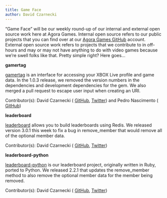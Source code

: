 ```yaml
---
title: Game Face
author: David Czarnecki
---
```

“Game Face” will be our weekly round-up of our internal and external open source work here at Agora Games. Internal open source refers to our public projects that you can find over at our [Agora Games GitHub](https://github.com/agoragames/) account. External open source work refers to projects that we contribute to in off-hours and may or may not have anything to do with video games because we’re swell folks like that. Pretty simple right? Here goes…

 **gamertag**

 [gamertag](https://github.com/barisbalic/gamertag) is an interface for accessing your XBOX Live profile and game data. In the 1.0.3 release, we removed the version numbers in the dependencies and development dependencies for the gem. We also merged a pull request to escape user input when creating an URI.

 Contributor(s): David Czarnecki ( [GitHub](https://github.com/czarneckid/), [Twitter](https://twitter.com/czarneckid)) and Pedro Nascimento ( [GitHub](https://github.com/lunks))

 **leaderboard**

 [leaderboard](https://github.com/agoragames/leaderboard/) allows you to build leaderboards using Redis. We released version 3.0.1 this week to fix a bug in remove_member that would remove all of the optional member data.

 Contributor(s): David Czarnecki ( [GitHub](https://github.com/czarneckid/), [Twitter](https://twitter.com/czarneckid))

 **leaderboard-python**

 [leaderboard-python](https://github.com/agoragames/leaderboard-python) is our leaderboard project, originally written in Ruby, ported to Python. We released 2.2.1 that updates the remove_member method to also remove the optional member data for the member being removed.

 Contributor(s): David Czarnecki ( [GitHub](https://github.com/czarneckid/), [Twitter](https://twitter.com/czarneckid))
